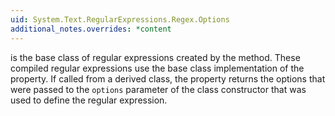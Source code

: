 ```yaml
---
uid: System.Text.RegularExpressions.Regex.Options
additional_notes.overrides: *content
---
```


<p>
      <xref href="System.Text.RegularExpressions.Regex"></xref> is the base class of regular expressions created by the <xref href="System.Text.RegularExpressions.Regex.CompileToAssembly*"></xref> method. These compiled regular expressions use the base class implementation of the <xref href="System.Text.RegularExpressions.Regex.Options"></xref> property. If called from a derived class, the <xref href="System.Text.RegularExpressions.Regex.Options"></xref> property returns the options that were passed to the <code>options</code> parameter of the <xref href="System.Text.RegularExpressions.RegexCompilationInfo"></xref> class constructor that was used to define the regular expression.</p>



